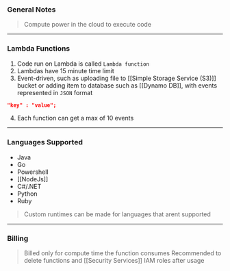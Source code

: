 
### General Notes

> Compute power in the cloud to execute code

___

### Lambda Functions

1. Code run on Lambda is called `Lambda function`
2. Lambdas have 15 minute time limit
3. Event-driven, such as uploading file to [[Simple Storage Service (S3)]] bucket or adding item to database such as [[Dynamo DB]], with events represented in `JSON` format 

``` JSON
"key" : "value";
```

4. Each function can get a max of 10 events

___

### Languages Supported

* Java
* Go
* Powershell
* [[NodeJs]]
* C#/.NET
* Python
* Ruby

>Custom runtimes can be made for languages that arent supported

___

### Billing

> Billed only for compute time the function consumes
> Recommended to delete functions and [[Security Services]] IAM roles after usage